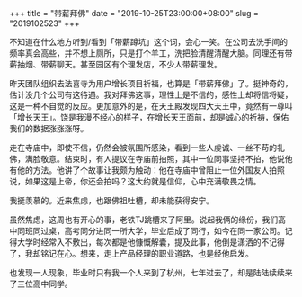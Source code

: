 +++
title = "带薪拜佛"
date = "2019-10-25T23:00:00+08:00"
slug = "2019102523"
+++

不知道在什么地方听到/看到「带薪蹲坑」这个词，会心一笑。在公司去洗手间的频率真会高些，并不想上厕所，只是打个羊工，洗把脸清醒清醒大脑。同理还有带薪抽烟、带薪聊天。甚至园区有个理发店，不少人带薪理发。

昨天团队组织去法喜寺为用户增长项目祈福，也算是「带薪拜佛」了。挺神奇的，估计没几个公司有这待遇。我对拜佛这事，理性上是不信的，感性上却将信将疑，这是一种不自觉的反应。更加意外的是，在天王殿发现四大天王中，竟然有一尊叫「增长天王」。饶是我漫不经心的样子，在增长天王面前，却是诚心的祈祷，保佑我们的数据涨涨涨呀。

走在寺庙中，即使不信，仍然会被氛围所感染，看到一些人虔诚、一丝不苟的礼佛，满脸敬意。结束时，有人提议在寺庙前拍照，其中一位同事坚持不拍，他说他有他的方法。他讲了个故事让我颇为触动：他在寺庙中曾阻止一位外国友人拍照说，如果这是上帝，你还会拍吗？这大约就是信仰，心中充满敬畏之情。

我挺羡慕的。近来焦虑，也跟佛祖吐槽，却未能获得安宁。

虽然焦虑，这周也有开心的事，老铁TJ跳槽来了阿里。说起我俩的缘份，我们高中同班同过桌，高考同分进同一所大学，毕业后成了同行，如今在同一家公司。记得大学时经常入不敷出，每次都是他慷慨解囊，提及此事，他倒是潇洒的不记得了，我却铭记在心。想来，走上产品经理的职业道路，也是经他启发。

也发现一人现象，毕业时只有我一个人来到了杭州，七年过去了，却是陆陆续续来了三位高中同学。


